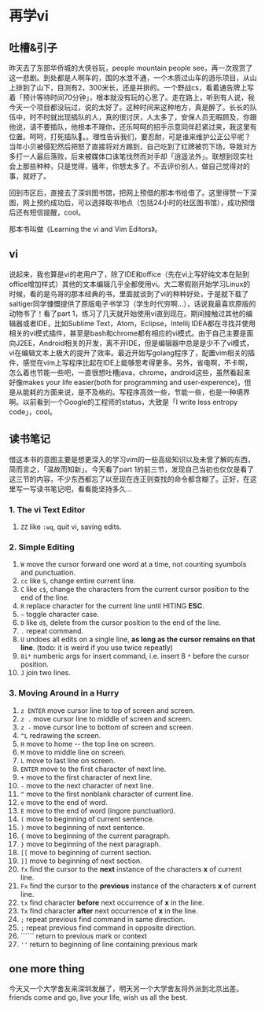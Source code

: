 再学vi
===
## 吐槽&引子
昨天去了东部华侨城的大侠谷玩，people mountain people see，再一次观赏了这一悲剧。到处都是人啊车的，围的水泄不通，一个木质过山车的游乐项目，从山上排到了山下，目测有2，300米长，还是并排的。一个野战cs，看着通告牌上写着「预计等待时间70分钟」，根本就没有玩的心思了。走在路上，听到有人说，我今天一个项目都没玩过，说的太好了。这种时间来这种地方，真是醉了。长长的队伍中，时不时就出现插队的人，真的很讨厌，人太多了，安保人员无暇顾及，你跟他说，请不要插队，他根本不理你，还乐呵呵的招手示意同伴赶紧过来，我这里有位置。呵呵，打死插队🐶。。理性告诉我们，要忍耐，可是谁来维护公正公平呢？当年小贝被侵犯然后把怒了直接将对方踢到，自己吃到了红牌被罚下场，导致对方多打一人最后落败，后来被媒体口诛笔伐然而对手却「逍遥法外」。联想到现实社会上那些种种，只是觉得，骚年，你想太多了。不去评价别人，做自己觉得对的事，就好了。

回到市区后，直接去了深圳图书馆，把网上预借的那本书给借了。这里得赞一下深图，网上预约成功后，可以选择取书地点（包括24小时的社区图书馆），成功预借后还有短信提醒，cool。

那本书叫做《Learning the vi and Vim Editors》。

## vi
说起来，我也算是vi的老用户了，除了IDE和office（先在vi上写好纯文本在贴到office增加样式）其他的文本编辑几乎全都使用vi。大二寒假刚开始学习Linux的时候，看的是鸟哥的那本经典的书，里面就谈到了vi的种种好处，于是就下载了saltiger同学慷慨提供了原版电子书学习（学生时代穷啊...），话说我最喜欢原版的动物书了！看了part 1，练习了几天就开始使用vi直到现在。期间接触过其他的编辑器或者IDE，比如Sublime Text，Atom，Eclipse，Intellij IDEA都在寻找并使用相关的vi模式插件，甚至是bash和chrome都有相应的vi模式。由于自己主要是面向J2EE，Android相关的开发，离不开IDE，但是编辑器中总是是少不了vi模式，vi在编辑文本上极大的提升了效率。最近开始写golang程序了，配置vim相关的插件，感觉在vim上写程序比起在IDE上能够思考得更多。另外，省电啊，不卡啊，怎么着也节能一些吧，一直很想吐槽java，chrome，android这些，虽然看起来好像makes your life easier(both for programming and user-experence)，但是从能耗的方面来说，是不及格的。写程序高效一些，节能一些，也是一种境界啊。以前看到一个Google的工程师的status，大致是「I write less entropy code」，cool。

## 读书笔记
借这本书的意图主要是想更深入的学习vim的一些高级知识以及未曾了解的东西，简而言之，「温故而知新」。今天看了part 1的前三节，发现自己当初也仅仅是看了这三节的内容，不少东西都忘了以至现在连正则查找的命令都含糊了。正好，在这里写一写读书笔记吧，看看能坚持多久...

### 1. The vi Text Editor
1. ``ZZ``   like ``:wq``, quit vi, saving edits.

### 2. Simple Editing
 1. ``W``   move the cursor forward one word at a time, not counting syumbols and punctuation.
 2. ``cc``  like ``S``, change entire current line.
 3. ``C``   like ``c$``, change the characters from the current cursor position to the end of the line.
 4. ``R``   replace character for the current line until HITING **ESC**.
 5. ``~``   toggle character case.
 6. ``D``   like ``d$``, delete from the cursor position to the end of the line.
 7. ``.``   repeat command.
 8. ``U``   undoes all edits on a single line, **as long as the cursor remains on that line**. (todo: it is weird if you use twice repeatly)
 9. ``8i*`` numberic args for insert command, i.e. insert 8 ``*`` before the cursor position.
10. ``J``   join two lines.

### 3. Moving Around in a Hurry
 1. ``z ENTER``     move cursor line to top of screen and screen.
 2. ``z .``         move cursor line to middle of screen and screen.
 3. ``z -``         move cursor line to bottom of screen and screen.
 4. ``^L``          redrawing the screen.
 5. ``H``           move to home -- the top line on screen.
 6. ``M``           move to middle line on screen.
 7. ``L``           move to last line on screen.
 8. ``ENTER``       move to the first character of next line.
 9. ``+``           move to the first character of next line.
10. ``-``           move to the next character of next line.
11. ``^``           move to the first nonblank character of current line.
12. ``e``           move to the end of word.
13. ``E``           move to the end of word (ingore punctuation).
14. ``(``           move to beginning of current sentence.
15. ``)``           move to beginning of next sentence.
16. ``{``           move to beginning of the current paragraph.
17. ``}``           move to beginning of the next paragraph.
18. ``[[``          move to beginning of current section.
19. ``]]``          move to beginning of next section.
20. ``fx``          find the cursor to the **next** instance of the characters __x__ of current line.
21. ``Fx``          find the cursor to the **previous** instance of the characters __x__ of current line.
22. ``tx``          find character **before** next occurrence of __x__ in the line.
23. ``Tx``          find character **after** next occurrence of __x__ in the line.
24. ``;``           repeat previous find command in same direction.
25. ``;``           repeat previous find command in opposite direction.
26. ``\`\```        return to previous mark or context
27. ``''``          return to beginning of line containing previous mark

## one more thing
今天又一个大学舍友来深圳发展了，明天另一个大学舍友将外派到北京出差。friends come and go, live your life, wish us all the best.
